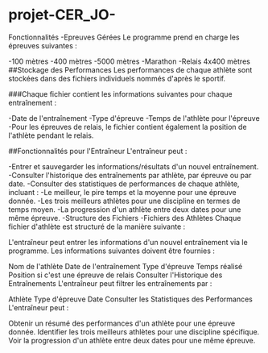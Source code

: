 # projet-CER_JO-

Fonctionnalités
-Epreuves Gérées
Le programme prend en charge les épreuves suivantes :

-100 mètres
-400 mètres
-5000 mètres
-Marathon
-Relais 4x400 mètres
##Stockage des Performances
Les performances de chaque athlète sont stockées dans des fichiers individuels nommés d'après le sportif.

###Chaque fichier contient les informations suivantes pour chaque entraînement :

-Date de l'entraînement
-Type d'épreuve
-Temps de l'athlète pour l'épreuve
-Pour les épreuves de relais, le fichier contient également la position de l'athlète pendant le relais.

##Fonctionnalités pour l'Entraîneur
L'entraîneur peut :

-Entrer et sauvegarder les informations/résultats d'un nouvel entraînement.
-Consulter l'historique des entraînements par athlète, par épreuve ou par date.
-Consulter des statistiques de performances de chaque athlète, incluant :
-Le meilleur, le pire temps et la moyenne pour une épreuve donnée.
-Les trois meilleurs athlètes pour une discipline en termes de temps moyen.
-La progression d'un athlète entre deux dates pour une même épreuve.
-Structure des Fichiers
-Fichiers des Athlètes
Chaque fichier d'athlète est structuré de la manière suivante :





L'entraîneur peut entrer les informations d'un nouvel entraînement via le programme. Les informations suivantes doivent être fournies :

Nom de l'athlète
Date de l'entraînement
Type d'épreuve
Temps réalisé
Position si c'est une épreuve de relais
Consulter l'Historique des Entraînements
L'entraîneur peut filtrer les entraînements par :

Athlète
Type d'épreuve
Date
Consulter les Statistiques des Performances
L'entraîneur peut :

Obtenir un résumé des performances d'un athlète pour une épreuve donnée.
Identifier les trois meilleurs athlètes pour une discipline spécifique.
Voir la progression d'un athlète entre deux dates pour une même épreuve.
